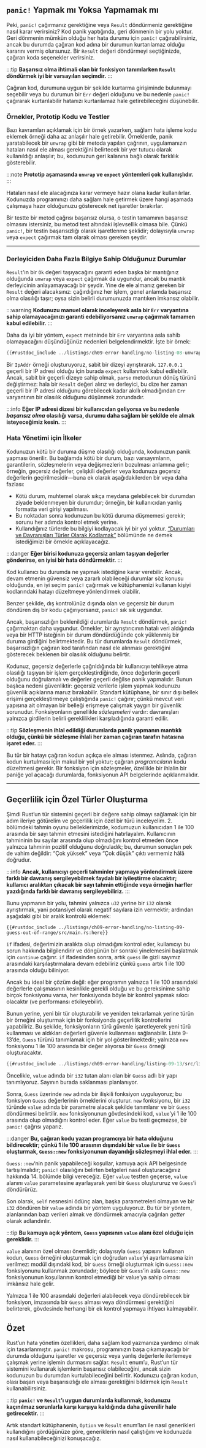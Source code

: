 ## `panic!` Yapmak mı Yoksa Yapmamak mı

Peki, `panic!` çağırmanız gerektiğine veya `Result` döndürmeniz gerektiğine nasıl karar verirsiniz? Kod panik yaptığında, geri dönmenin bir yolu yoktur. Geri dönmenin mümkün olduğu her hata durumu için `panic!` çağırabilirsiniz, ancak bu durumda çağıran kod adına bir durumun kurtarılamaz olduğu kararını vermiş olursunuz. Bir `Result` değeri döndürmeyi seçtiğinizde, çağıran koda seçenekler verirsiniz. 

:::tip
**Başarısız olma ihtimali olan bir fonksiyon tanımlarken `Result` döndürmek iyi bir varsayılan seçimdir.**
:::

Çağıran kod, durumuna uygun bir şekilde kurtarma girişiminde bulunmayı seçebilir veya bu durumun bir `Err` değeri olduğunu ve bu nedenle `panic!` çağırarak kurtarılabilir hatanızı kurtarılamaz hale getirebileceğini düşünebilir. 

### Örnekler, Prototip Kodu ve Testler

Bazı kavramları açıklamak için bir örnek yazarken, sağlam hata işleme kodu eklemek örneği daha az anlaşılır hale getirebilir. Örneklerde, panik yaratabilecek bir `unwrap` gibi bir metoda yapılan çağrının, uygulamanızın hataları nasıl ele alması gerektiğini belirtecek bir yer tutucu olarak kullanıldığı anlaşılır; bu, kodunuzun geri kalanına bağlı olarak farklılık gösterebilir.

:::note
**Prototip aşamasında `unwrap` ve `expect` yöntemleri çok kullanışlıdır.**
:::

Hataları nasıl ele alacağınıza karar vermeye hazır olana kadar kullanılırlar. Kodunuzda programınızı daha sağlam hale getirmek üzere hangi aşamada çalışmaya hazır olduğunuzu gösterecek net işaretler bırakırlar. 

Bir testte bir metod çağrısı başarısız olursa, o testin tamamının başarısız olmasını istersiniz, bu metod test altındaki işlevsellik olmasa bile. Çünkü `panic!`, bir testin başarısızlığı olarak işaretlenme şeklidir; dolayısıyla `unwrap` veya `expect` çağırmak tam olarak olması gereken şeydir.

---

### Derleyiciden Daha Fazla Bilgiye Sahip Olduğunuz Durumlar

`Result`’ın bir `Ok` değeri taşıyacağını garanti eden başka bir mantığınız olduğunda `unwrap` veya `expect` çağırmak da uygundur, ancak bu mantık derleyicinin anlayamayacağı bir şeydir. Yine de ele almanız gereken bir `Result` değeri alacaksınız: çağırdığınız her işlem, genel anlamda başarısız olma olasılığı taşır; oysa sizin belirli durumunuzda mantıken imkansız olabilir. 

:::warning
**Kodunuzu manuel olarak inceleyerek asla bir `Err` varyantına sahip olamayacağınızı garanti edebiliyorsanız `unwrap` çağırmak tamamen kabul edilebilir.**
:::

Daha da iyi bir yöntem, `expect` metninde bir `Err` varyantına asla sahib olamayacağını düşündüğünüz nedenleri belgelendirmektir. İşte bir örnek:

```rust
{{#rustdoc_include ../listings/ch09-error-handling/no-listing-08-unwrap-that-cant-fail/src/main.rs:here}}
```

Bir `IpAddr` örneği oluşturuyoruz, sabit bir dizeyi ayrıştırarak. `127.0.0.1` geçerli bir IP adresi olduğu için burada `expect` kullanmak kabul edilebilir. Ancak, sabit bir geçerli dizeye sahip olmak, `parse` metodunun dönüş türünü değiştirmez: hala bir `Result` değeri alırız ve derleyici, bu dize her zaman geçerli bir IP adresi olduğunu görebilecek kadar akıllı olmadığından `Err` varyantının bir olasılık olduğunu düşünmek zorundadır. 

:::info
**Eğer IP adresi dizesi bir kullanıcıdan geliyorsa ve bu nedenle *başarısız olma* olasılığı varsa, durumu daha sağlam bir şekilde ele almak isteyeceğimiz kesin.**
:::

### Hata Yönetimi için İlkeler

Kodunuzun kötü bir duruma düşme olasılığı olduğunda, kodunuzun panik yapması önerilir. Bu bağlamda kötü bir durum, bazı varsayımların, garantilerin, sözleşmelerin veya değişmezlerin bozulması anlamına gelir; örneğin, geçersiz değerler, çelişkili değerler veya kodunuza geçersiz değerlerin geçirilmesidir—buna ek olarak aşağıdakilerden bir veya daha fazlası:

* Kötü durum, muhtemel olarak sıkça meydana gelebilecek bir durumdan ziyade beklenmeyen bir durumdur; örneğin, bir kullanıcıdan yanlış formatta veri girişi yapılması.
* Bu noktadan sonra kodunuzun bu kötü duruma düşmemesi gerekir; sorunu her adımda kontrol etmek yerine.
* Kullandığınız türlerde bu bilgiyi kodlayacak iyi bir yol yoktur. [“Durumları ve Davranışları Türler Olarak Kodlamak”][encoding] bölümünde ne demek istediğimizi bir örnekle açıklayacağız.

:::danger
**Eğer birisi kodunuza geçersiz anlam taşıyan değerler gönderirse, en iyisi bir hata döndürmektir.**
:::

Kod kullanıcı bu durumda ne yapmak istediğine karar verebilir. Ancak, devam etmenin güvensiz veya zararlı olabileceği durumlar söz konusu olduğunda, en iyi seçim `panic!` çağırmak ve kütüphanenizi kullanan kişiyi kodlarındaki hatayı düzeltmeye yönlendirmek olabilir.

Benzer şekilde, dış kontrolünüz dışında olan ve geçersiz bir durum döndüren dış bir kodu çağırıyorsanız, `panic!` sık sık uygundur. 

Ancak, başarısızlığın beklenildiği durumlarda `Result` döndürmek, `panic!` çağırmaktan daha uygundur. Örnekler, bir ayrıştırıcının hatalı veri aldığında veya bir HTTP isteğinin bir durum döndürdüğünde çok yüklenmiş bir duruma girdiğini belirtmektedir. Bu tür durumlarda `Result` döndürmek, başarısızlığın çağıran kod tarafından nasıl ele alınması gerektiğini gösterecek beklenen bir olasılık olduğunu belirtir.

Kodunuz, geçersiz değerlerle çağrıldığında bir kullanıcıyı tehlikeye atma olasılığı taşıyan bir işlem gerçekleştirdiğinde, önce değerlerin geçerli olduğunu doğrulamalı ve değerler geçerli değilse panik yapmalıdır. Bunun başlıca nedeni güvenliktir: geçersiz verilerle işlem yapmak kodunuzu güvenlik açıklarına maruz bırakabilir. Standart kütüphane, bir sınır dışı bellek erişimi gerçekleştirmeye çalıştığında `panic!` çağırır; çünkü mevcut veri yapısına ait olmayan bir belleği erişmeye çalışmak yaygın bir güvenlik sorunudur. Fonksiyonların genellikle *sözleşmeleri* vardır: davranışları yalnızca girdilerin belirli gereklilikleri karşıladığında garanti edilir. 

:::tip
**Sözleşmenin ihlal edildiği durumlarda panik yapmanın mantıklı olduğu, çünkü bir sözleşme ihlali her zaman çağıran tarafın hatasına işaret eder.**
:::

Bu tür bir hatayı çağıran kodun açıkça ele alması istenmez. Aslında, çağıran kodun kurtulması için makul bir yol yoktur; çağıran *programcıların* kodu düzeltmesi gerekir. Bir fonksiyon için sözleşmeler, özellikle bir ihlalin bir paniğe yol açacağı durumlarda, fonksiyonun API belgelerinde açıklanmalıdır.

---

## Geçerlilik için Özel Türler Oluşturma

Şimdi Rust’un tür sistemini geçerli bir değere sahip olmayı sağlamak için bir adım ileriye götürelim ve geçerlilik için özel bir türü inceleyelim. 2. bölümdeki tahmin oyunu belleklerimizde, kodumuzun kullanıcıdan 1 ile 100 arasında bir sayı tahmin etmesini istediğini hatırlayalım. Kullanıcının tahmininin bu sayılar arasında olup olmadığını kontrol etmeden önce yalnızca tahminin pozitif olduğunu doğruladık; bu, durumun sonuçları pek de vahim değildir: “Çok yüksek” veya “Çok düşük” çıktı vermemiz hâlâ doğrudur. 

:::info
**Ancak, kullanıcıyı geçerli tahminler yapmaya yönlendirmek üzere farklı bir davranış sergileyebilmek faydalı bir iyileştirme olacaktır; kullanıcı aralıktan çıkacak bir sayı tahmin ettiğinde veya örneğin harfler yazdığında farklı bir davranış sergileyebiliriz.**
:::

Bunu yapmanın bir yolu, tahmini yalnızca `u32` yerine bir `i32` olarak ayrıştırmak, yani potansiyel olarak negatif sayılara izin vermektir; ardından aşağıdaki gibi bir aralık kontrolü eklemek:



```rust,ignore
{{#rustdoc_include ../listings/ch09-error-handling/no-listing-09-guess-out-of-range/src/main.rs:here}}
```



`if` ifadesi, değerimizin aralıkta olup olmadığını kontrol eder, kullanıcıyı bu sorun hakkında bilgilendirir ve döngünün bir sonraki yinelemesini başlatmak için `continue` çağırır. `if` ifadesinden sonra, artık `guess` ile gizli sayımız arasındaki karşılaştırmalara devam edebiliriz çünkü `guess` artık 1 ile 100 arasında olduğu biliniyor.

Ancak bu ideal bir çözüm değil: eğer programın yalnızca 1 ile 100 arasındaki değerlerle çalışmasının kesinlikle gerekli olduğu ve bu gereksinime sahip birçok fonksiyonu varsa, her fonksiyonda böyle bir kontrol yapmak sıkıcı olacaktır (ve performansı etkileyebilir).

Bunun yerine, yeni bir tür oluşturabilir ve yeniden tekrarlamak yerine türün bir örneğini oluşturmak için bir fonksiyonda geçerlilik kontrollerini yapabiliriz. Bu şekilde, fonksiyonların türü güvenle işaretleyerek yeni türü kullanması ve aldıkları değerleri güvenle kullanması sağlanabilir. Liste 9-13’de, `Guess` türünü tanımlamak için bir yol gösterilmektedir; yalnızca `new` fonksiyonu 1 ile 100 arasında bir değer alıyorsa bir `Guess` örneği oluşturacaktır.



```rust
{{#rustdoc_include ../listings/ch09-error-handling/listing-09-13/src/lib.rs}}
```



Öncelikle, `value` adında bir `i32` tutan alanı olan bir `Guess` adlı bir yapı tanımlıyoruz. Sayının burada saklanması planlanıyor.

Sonra, `Guess` üzerinde `new` adında bir ilişkili fonksiyon uyguluyoruz; bu fonksiyon `Guess` değerlerinin örneklerini oluşturur. `new` fonksiyonu, bir `i32` türünde `value` adında bir parametre alacak şekilde tanımlanır ve bir `Guess` döndürmesi belirtilir. `new` fonksiyonunun gövdesindeki kod, `value`’yi 1 ile 100 arasında olup olmadığını kontrol eder. Eğer `value` bu testi geçmezse, bir `panic!` çağrısı yaparız. 

:::danger
**Bu, çağıran kodu yazan programcıya bir hata olduğunu bildirecektir; çünkü 1 ile 100 arasının dışındaki bir `value` ile bir `Guess` oluşturmak, `Guess::new` fonksiyonunun dayandığı sözleşmeyi ihlal eder.**
:::

`Guess::new`‘nin panik yapabileceği koşullar, kamuya açık API belgesinde tartışılmalıdır; `panic!` olasılığını belirten belgeleri nasıl oluşturacağınız hakkında 14. bölümde bilgi vereceğiz. Eğer `value` testten geçerse, `value` alanını `value` parametesine ayarlayarak yeni bir `Guess` oluştururuz ve `Guess`’i döndürürüz.

Son olarak, `self` nesnesini ödünç alan, başka parametreleri olmayan ve bir `i32` döndüren bir `value` adında bir yöntem uyguluyoruz. Bu tür bir yöntem, alanlarından bazı verileri almak ve döndürmek amacıyla çağrılan *getter* olarak adlandırılır. 

:::tip
**Bu kamuya açık yöntem, `Guess` yapısının `value` alanı özel olduğu için gereklidir.**
:::

`value` alanının özel olması önemlidir; dolayısıyla `Guess` yapısını kullanan kodun, `Guess` örneğini oluşturmak için doğrudan `value`’yi ayarlamasına izin verilmez: modül dışındaki kod, bir `Guess` örneği oluşturmak için `Guess::new` fonksiyonunu kullanmak zorundadır; böylece bir `Guess`’in asla `Guess::new` fonksiyonunun koşullarının kontrol etmediği bir value’ya sahip olması imkânsız hale gelir.

Yalnızca 1 ile 100 arasındaki değerleri alabilecek veya döndürebilecek bir fonksiyon, imzasında bir `Guess` alması veya döndürmesi gerektiğini belirterek, gövdesinde herhangi bir ek kontrol yapmaya ihtiyacı kalmayabilir.

## Özet

Rust’un hata yönetim özellikleri, daha sağlam kod yazmanıza yardımcı olmak için tasarlanmıştır. `panic!` makrosu, programınızın başa çıkamayacağı bir durumda olduğunu işaretler ve geçersiz veya yanlış değerlerle ilerlemeye çalışmak yerine işlemin durmasını sağlar. `Result` enum’u, Rust’un tür sistemini kullanarak işlemlerin başarısız olabileceğini, ancak sizin kodunuzun bu durumdan kurtulabileceğini belirtir. Kodunuzu çağıran kodun, olası başarı veya başarısızlığı ele alması gerektiğini bildirmek için `Result` kullanabilirsiniz. 

:::tip
**`panic!` ve `Result`’ı uygun durumlarda kullanmak, kodunuzu kaçınılmaz sorunlarla karşı karşıya kaldığında daha güvenilir hale getirecektir.**
:::

Artık standart kütüphanenin, `Option` ve `Result` enum’ları ile nasıl generikleri kullandığını gördüğünüze göre, generiklerin nasıl çalıştığını ve kodunuzda nasıl kullanabileceğinizi konuşacağız.

[encoding]: ch18-03-oo-design-patterns.html#encoding-states-and-behavior-as-types